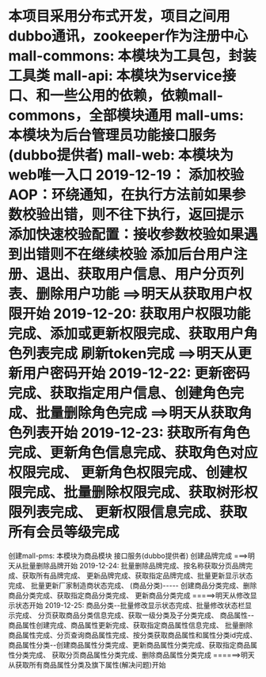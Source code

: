 本项目采用分布式开发，项目之间用dubbo通讯，zookeeper作为注册中心
mall-commons: 本模块为工具包，封装工具类
mall-api: 本模块为service接口、和一些公用的依赖，依赖mall-commons，全部模块通用
mall-ums: 本模块为后台管理员功能接口服务(dubbo提供者)
mall-web: 本模块为web唯一入口
2019-12-19：
添加校验AOP：环绕通知，在执行方法前如果参数校验出错，则不往下执行，返回提示
添加快速校验配置：接收参数校验如果遇到出错则不在继续校验
添加后台用户注册、退出、获取用户信息、用户分页列表、删除用户功能
==>明天从获取用户权限开始
2019-12-20:
获取用户权限功能完成、添加或更新权限完成、获取用户角色列表完成
刷新token完成
==>明天从更新用户密码开始
2019-12-22:
更新密码完成、获取指定用户信息、创建角色完成、批量删除角色完成
==>明天从获取角色列表开始
2019-12-23:
获取所有角色完成、更新角色信息完成、获取角色对应权限完成、
更新角色权限完成、创建权限完成、批量删除权限完成、获取树形权限列表完成、
更新权限信息完成、获取所有会员等级完成
==========
创建mall-pms: 本模块为商品模块 接口服务(dubbo提供者)
创建品牌完成
===>明天从批量删除品牌开始
2019-12-24:
批量删除品牌完成、按名称获取分页品牌完成、获取所有品牌完成、
更新品牌完成、获取指定品牌完成、批量更新显示状态完成、
批量更新厂家制造商状态完成、
(商品分类)-----
创建商品分类完成、删除商品分类完成、获取指定商品分类完成、
更新商品分类完成
=====>明天从修改显示状态开始
2019-12-25:
商品分类--批量修改显示状态完成、批量修改状态栏显示完成、
分页获取商品分类信息完成、获取一级分类及子分类完成、
商品属性--商品属性创建完成、商品属性更新完成、获取指定商品属性信息完成、
批量删除商品属性完成、分页查询商品属性完成、按分类获取商品属性和属性分类id完成、
商品属性分类--创建商品属性分类完成、更新商品属性分类完成、获取指定商品属性分类完成、
获取分页商品属性分类完成、删除商品属性分类完成
======>明天从获取所有商品属性分类及旗下属性(解决问题)开始